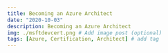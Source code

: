 ```yaml
---
title: Becoming an Azure Architect 
date: "2020-10-03"
description: Becoming an Azure Architect
img: ./msftdevcert.png # Add image post (optional)
tags: [Azure, Certification, Architect] # add tag
---
```

